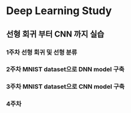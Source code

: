 # Deep Learning Study

## 선형 회귀 부터 CNN 까지 실습
### 1주차 선형 회귀 및 선형 분류
### 2주차 MNIST dataset으로 DNN model 구축
### 3주차 MNIST dataset으로 CNN model 구축
### 4주차 
